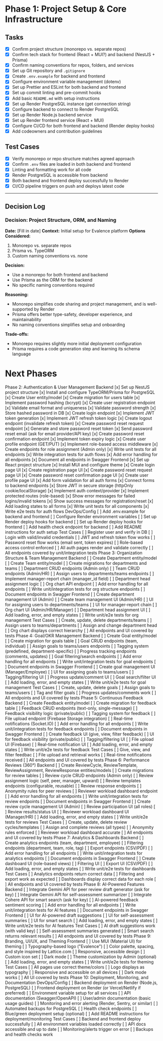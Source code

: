 # Phase 1: Project Setup & Core Infrastructure

## Tasks
- [x] Confirm project structure (monorepo vs. separate repos)
- [x] Confirm tech stack for frontend (React + MUI?) and backend (NestJS + Prisma)
- [x] Confirm naming conventions for repos, folders, and services
- [x] Set up Git repository and `.gitignore`
- [x] Create `.env.example` for backend and frontend
- [x] Configure environment variable management (dotenv)
- [x] Set up Prettier and ESLint for both backend and frontend
- [x] Set up commit linting and pre-commit hooks
- [x] Add basic `README.md` with setup instructions
- [x] Set up Render PostgreSQL instance (get connection string)
- [x] Configure backend to connect to Render PostgreSQL
- [x] Set up Render Node.js backend service
- [x] Set up Render frontend service (React + MUI)
- [x] Configure CI/CD for both frontend and backend (Render deploy hooks)
- [x] Add codeowners and contribution guidelines

## Test Cases
- [x] Verify monorepo or repo structure matches agreed approach
- [x] Confirm `.env` files are loaded in both backend and frontend
- [x] Linting and formatting work for all code
- [x] Render PostgreSQL is accessible from backend
- [x] Both backend and frontend deploy successfully to Render
- [x] CI/CD pipeline triggers on push and deploys latest code

---

## Decision Log

### Decision: Project Structure, ORM, and Naming
**Date:** [Fill in date]
**Context:** Initial setup for Evalence platform
**Options Considered:**
1. Monorepo vs. separate repos
2. Prisma vs. TypeORM
3. Custom naming conventions vs. none

**Decision:**
- Use a monorepo for both frontend and backend
- Use Prisma as the ORM for the backend
- No specific naming conventions required

**Reasoning:**
- Monorepo simplifies code sharing and project management, and is well-supported by Render
- Prisma offers better type-safety, developer experience, and maintainability
- No naming conventions simplifies setup and onboarding

**Trade-offs:**
- Monorepo requires slightly more initial deployment configuration
- Prisma requires a code generation step and learning its schema language 

# Next Phases

Phase 2: Authentication & User Management
Backend
[x] Set up NestJS project structure
[x] Install and configure TypeORM/Prisma for PostgreSQL
[x] Create User entity/model
[x] Create migration for users table
[x] Implement password hashing (bcrypt)
[x] Create user registration endpoint
[x] Validate email format and uniqueness
[x] Validate password strength
[x] Store hashed password in DB
[x] Create login endpoint
[x] Implement JWT token generation
[x] Implement JWT refresh token logic
[x] Create logout endpoint (invalidate refresh token)
[x] Create password reset request endpoint
[x] Generate and store password reset token
[x] Send password reset email (ask for email provider/API key)
[x] Create password reset confirmation endpoint
[x] Implement token expiry logic
[x] Create user profile endpoint (GET/PUT)
[x] Implement role-based access middleware
[x] Create endpoints for role assignment (Admin only)
[x] Write unit tests for all endpoints
[x] Write integration tests for auth flows
[x] Add error handling for all endpoints
[x] Document all endpoints in Swagger
Frontend
[x] Set up React project structure
[x] Install MUI and configure theme
[x] Create login page UI
[x] Create registration page UI
[x] Create password reset request page UI
[x] Create password reset confirmation page UI
[x] Create user profile page UI
[x] Add form validation for all auth forms
[x] Connect forms to backend endpoints
[x] Store JWT in secure storage (httpOnly cookie/localStorage)
[x] Implement auth context/provider
[x] Implement protected routes (role-based)
[x] Show error messages for failed logins/invalid tokens
[x] Show success messages for registration/reset
[x] Add loading states to all forms
[x] Write unit tests for all components
[x] Write e2e tests for auth flows
DevOps/Config
[ ] Add .env.example for backend and frontend
[ ] Configure Render environment variables
[ ] Set up Render deploy hooks for backend
[ ] Set up Render deploy hooks for frontend
[ ] Add health check endpoint for backend
[ ] Add README instructions for auth setup
Test Cases
[ ] Register user and verify in DB
[ ] Login with valid/invalid credentials
[ ] JWT and refresh token flow works
[ ] Password reset flow works (email sent, token expires)
[ ] Role-based access control enforced
[ ] All auth pages render and validate correctly
[ ] All endpoints covered by unit/integration tests
Phase 3: Organization Structure & Team Management
Backend
[ ] Create Department entity/model
[ ] Create Team entity/model
[ ] Create migrations for departments and teams
[ ] Department CRUD endpoints (Admin only)
[ ] Team CRUD endpoints (Admin/HR)
[ ] Assign users to departments/teams endpoints
[ ] Implement manager-report chain (manager_id field)
[ ] Department head assignment logic
[ ] Org chart API endpoint
[ ] Add error handling for all endpoints
[ ] Write unit/integration tests for org structure endpoints
[ ] Document endpoints in Swagger
Frontend
[ ] Create department management UI (Admin)
[ ] Create team management UI (Admin/HR)
[ ] UI for assigning users to departments/teams
[ ] UI for manager-report chain
[ ] Org chart UI (Admin/HR/Manager)
[ ] Department head assignment UI
[ ] Add loading, error, and empty states
[ ] Write unit/e2e tests for org management
Test Cases
[ ] Create, update, delete departments/teams
[ ] Assign users to teams/departments
[ ] Assign and change department head
[ ] Org chart displays correct hierarchy
[ ] All endpoints and UI covered by tests
Phase 4: Goal/OKR Management
Backend
[ ] Create Goal entity/model
[ ] Create migration for goals table
[ ] Goal CRUD endpoints (team, individual)
[ ] Assign goals to teams/users endpoints
[ ] Tagging system (predefined, department-specific)
[ ] Progress tracking endpoints (comments, updates)
[ ] Goal filtering/search endpoints
[ ] Add error handling for all endpoints
[ ] Write unit/integration tests for goal endpoints
[ ] Document endpoints in Swagger
Frontend
[ ] Create goal management UI (Manager/Employee)
[ ] UI for assigning goals to teams/users
[ ] Tagging/filtering UI
[ ] Progress update/comment UI
[ ] Goal search/filter UI
[ ] Add loading, error, and empty states
[ ] Write unit/e2e tests for goal management
Test Cases
[ ] Create, update, delete goals
[ ] Assign goals to teams/users
[ ] Tag and filter goals
[ ] Progress updates/comments work
[ ] All endpoints and UI covered by tests
Phase 5: Continuous Feedback
Backend
[ ] Create Feedback entity/model
[ ] Create migration for feedback table
[ ] Feedback CRUD endpoints (text-only, single-message)
[ ] Feedback visibility logic (private/public)
[ ] Tagging system for feedback
[ ] File upload endpoint (Firebase Storage integration)
[ ] Real-time notifications (Socket.IO)
[ ] Add error handling for all endpoints
[ ] Write unit/integration tests for feedback endpoints
[ ] Document endpoints in Swagger
Frontend
[ ] Create feedback UI (give, view, filter feedback)
[ ] UI for feedback visibility (private/public)
[ ] Tagging/filtering UI
[ ] File upload UI (Firebase)
[ ] Real-time notification UI
[ ] Add loading, error, and empty states
[ ] Write unit/e2e tests for feedback
Test Cases
[ ] Give, view, and filter feedbac
[ ] File upload and retrieval works
[ ] Real-time notifications received
[ ] All endpoints and UI covered by tests
Phase 6: Performance Reviews (360°)
Backend
[ ] Create ReviewCycle, ReviewTemplate, ReviewAssignment, ReviewResponse entities/models
[ ] Create migrations for review tables
[ ] Review cycle CRUD endpoints (Admin only)
[ ] Review assignment logic (self, peer, manager, upward)
[ ] Review templates endpoints (configurable, reusable)
[ ] Review response endpoints
[ ] Anonymity rules for peer reviews
[ ] Reviewer workload dashboard endpoint
[ ] Add error handling for all endpoints
[ ] Write unit/integration tests for review endpoints
[ ] Document endpoints in Swagger
Frontend
[ ] Create review cycle management UI (Admin)
[ ] Review participation UI (all roles)
[ ] Review results/status UI
[ ] Reviewer workload dashboard UI (Manager/HR)
[ ] Add loading, error, and empty states
[ ] Write unit/e2e tests for reviews
Test Cases
[ ] Create, update, delete review cycles/templates
[ ] Assign and complete reviews (all types)
[ ] Anonymity rules enforced
[ ] Reviewer workload dashboard accurate
[ ] All endpoints and UI covered by tests
Phase 7: Analytics & Dashboards
Backend
[ ] Create analytics endpoints (team, department, employee)
[ ] Filtering endpoints (department, team, role, tag)
[ ] Export endpoints (CSV/PDF)
[ ] Add error handling for all endpoints
[ ] Write unit/integration tests for analytics endpoints
[ ] Document endpoints in Swagger
Frontend
[ ] Create dashboard UI (role-based views)
[ ] Filtering UI
[ ] Export UI (CSV/PDF)
[ ] Add loading, error, and empty states
[ ] Write unit/e2e tests for dashboards
Test Cases
[ ] Analytics endpoints return correct data
[ ] Filtering and export work as expected
[ ] Dashboards display correct data for each role
[ ] All endpoints and UI covered by tests
Phase 8: AI-Powered Features
Backend
[ ] Integrate Gemini API for peer review draft generator (ask for key)
[ ] Integrate Gemini API for self-assessment summarizer
[ ] Integrate Cohere API for smart search (ask for key)
[ ] AI-powered feedback sentiment scoring
[ ] Add error handling for all endpoints
[ ] Write unit/integration tests for AI features
[ ] Document endpoints in Swagger
Frontend
[ ] UI for AI-powered draft suggestions
[ ] UI for self-assessment summaries
[ ] UI for smart search
[ ] Add loading, error, and empty states
[ ] Write unit/e2e tests for AI features
Test Cases
[ ] AI draft suggestions work (with valid key)
[ ] Self-assessment summaries generated
[ ] Smart search returns relevant results
[ ] All endpoints and UI covered by tests
Phase 9: Branding, UI/UX, and Theming
Frontend
[ ] Use MUI (Material UI) for theming
[ ] Typography-based logo ("Evalence")
[ ] Color palette, spacing, and style inspired by Lattice.com
[ ] Responsive, accessible design
[ ] Custom icon set
[ ] Dark mode
[ ] Theme customization by Admin (optional)
[ ] Add loading, error, and empty states
[ ] Write unit/e2e tests for theming
Test Cases
[ ] All pages use correct theme/colors
[ ] Logo displays as typography
[ ] Responsive and accessible on all devices
[ ] Dark mode works
[ ] All UI covered by tests
Phase 10: Deployment, Monitoring, and Documentation
DevOps/Config
[ ] Backend deployment on Render (Node.js, PostgreSQL)
[ ] Frontend deployment on Render (or Vercel/Netlify if preferred)
[ ] Environment variable setup for all services
[ ] API documentation (Swagger/OpenAPI)
[ ] User/admin documentation (basic usage guides)
[ ] Monitoring and error alerting (Render, Sentry, or similar)
[ ] Automated backups for PostgreSQL
[ ] Health check endpoints
[ ] Blue/green deployment setup (optional)
[ ] Add README instructions for deployment/monitoring
Test Cases
[ ] Backend and frontend deploy successfully
[ ] All environment variables loaded correctly
[ ] API docs accessible and up to date
[ ] Monitoring/alerts trigger on error
[ ] Backups and health checks work 